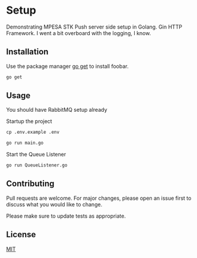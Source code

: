 # Setup

Demonstrating MPESA STK Push server side setup in Golang. Gin HTTP Framework.
I went a bit overboard with the logging, I know.

## Installation

Use the package manager [go get](https://pkg.go.dev/) to install foobar.

```bash
go get
```

## Usage
You should have RabbitMQ setup already

Startup the project
```python
cp .env.example .env

go run main.go
```
Start the Queue Listener
```python
go run QueueListener.go 
```

## Contributing
Pull requests are welcome. For major changes, please open an issue first to discuss what you would like to change.

Please make sure to update tests as appropriate.

## License
[MIT](https://choosealicense.com/licenses/mit/)